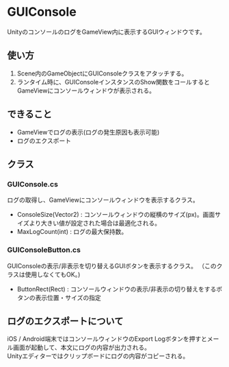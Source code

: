 GUIConsole
==========

UnityのコンソールのログをGameView内に表示するGUIウィンドウです。

## 使い方
1. Scene内のGameObjectにGUIConsoleクラスをアタッチする。
1. ランタイム時に、GUIConsoleインスタンスのShow関数をコールするとGameViewにコンソールウィンドウが表示される。

## できること
* GameViewでログの表示(ログの発生原因も表示可能)
* ログのエクスポート

## クラス
### GUIConsole.cs
ログの取得し、GameViewにコンソールウィンドウを表示するクラス。
* ConsoleSize(Vector2) : コンソールウィンドウの縦横のサイズ(px)。画面サイズより大きい値が設定された場合は最適化される。
* MaxLogCount(int) : ログの最大保持数。

### GUIConsoleButton.cs
GUIConsoleの表示/非表示を切り替えるGUIボタンを表示するクラス。
（このクラスは使用しなくてもOK。)
* ButtonRect(Rect) : コンソールウィンドウの表示/非表示の切り替えをするボタンの表示位置・サイズの指定

## ログのエクスポートについて
iOS / Android端末ではコンソールウィンドウのExport Logボタンを押すとメール画面が起動して、本文にログの内容が出力される。  
Unityエディターではクリップボードにログの内容がコピーされる。












